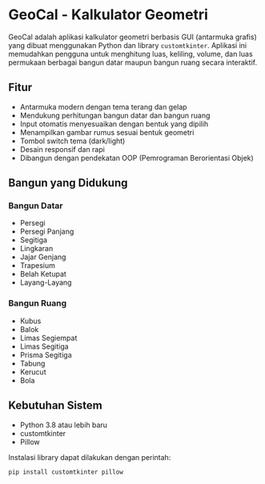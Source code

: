 # GeoCal - Kalkulator Geometri

GeoCal adalah aplikasi kalkulator geometri berbasis GUI (antarmuka grafis) yang dibuat menggunakan Python dan library `customtkinter`. Aplikasi ini memudahkan pengguna untuk menghitung luas, keliling, volume, dan luas permukaan berbagai bangun datar maupun bangun ruang secara interaktif.

## Fitur

- Antarmuka modern dengan tema terang dan gelap
- Mendukung perhitungan bangun datar dan bangun ruang
- Input otomatis menyesuaikan dengan bentuk yang dipilih
- Menampilkan gambar rumus sesuai bentuk geometri
- Tombol switch tema (dark/light)
- Desain responsif dan rapi
- Dibangun dengan pendekatan OOP (Pemrograman Berorientasi Objek)

## Bangun yang Didukung

### Bangun Datar
- Persegi  
- Persegi Panjang  
- Segitiga  
- Lingkaran  
- Jajar Genjang  
- Trapesium  
- Belah Ketupat  
- Layang-Layang  

### Bangun Ruang
- Kubus  
- Balok  
- Limas Segiempat  
- Limas Segitiga  
- Prisma Segitiga  
- Tabung  
- Kerucut  
- Bola  

## Kebutuhan Sistem

- Python 3.8 atau lebih baru
- customtkinter
- Pillow

Instalasi library dapat dilakukan dengan perintah:

```bash
pip install customtkinter pillow
